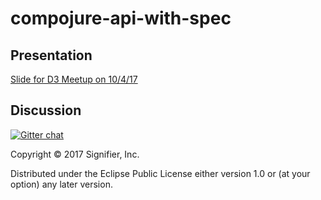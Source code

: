 # compojure-api-with-spec

## Presentation
[Slide for D3 Meetup on 10/4/17](https://gitpitch.com/k2n/compojure-api-with-spec)

## Discussion
[![Gitter chat](https://badges.gitter.im/gitterHQ/gitter.png)](https://gitter.im/d3_clojure/Lobby)

Copyright © 2017 Signifier, Inc.

Distributed under the Eclipse Public License either version 1.0 or (at
your option) any later version.
